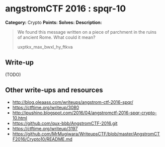 # angstromCTF 2016 : spqr-10

**Category:** Crypto
**Points:** 
**Solves:** 
**Description:**

> We found this message written on a piece of parchment in the ruins of ancient Rome. What could it mean?
> 
> uxptkx_max_bwxl_hy_ftkva


## Write-up

(TODO)

## Other write-ups and resources

* http://blog.oleaass.com/writeups/angstrom-ctf-2016-spqr/
* https://ctftime.org/writeup/3080
* http://ipushino.blogspot.com/2016/04/angstromctf-2016-spqr-crypto-10.html
* https://github.com/qux-bbb/AngstromCTF-2016.git
* https://ctftime.org/writeup/3197
* https://github.com/MrMugiwara/WriteupsCTF/blob/master/AngstromCTF2016/Crypto10/README.md
